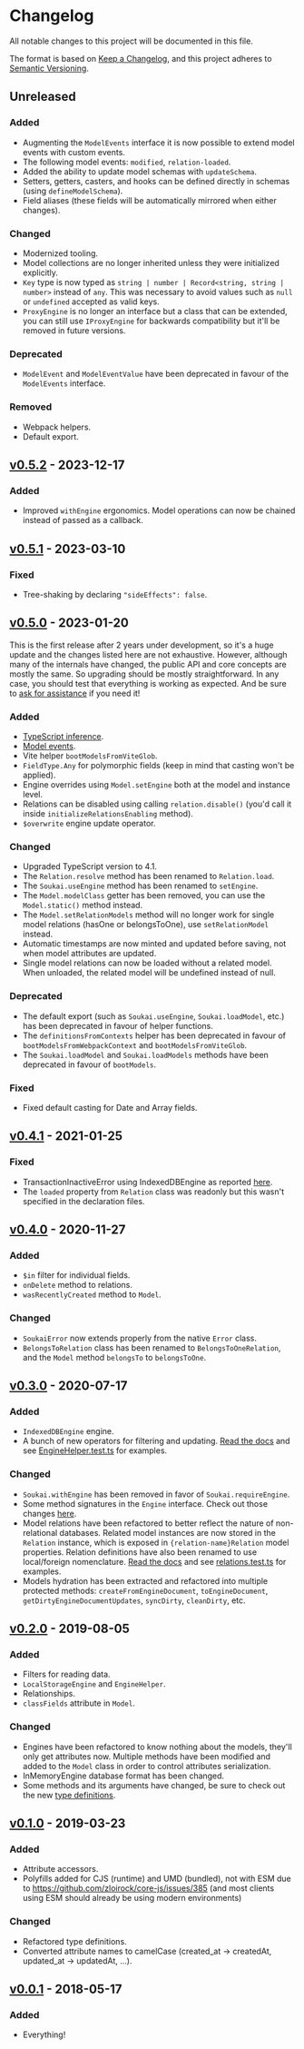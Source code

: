 # Changelog

All notable changes to this project will be documented in this file.

The format is based on [Keep a Changelog](https://keepachangelog.com/en/1.0.0/), and this project adheres to [Semantic Versioning](https://semver.org/spec/v2.0.0.html).

## Unreleased

### Added

- Augmenting the `ModelEvents` interface it is now possible to extend model events with custom events.
- The following model events: `modified`, `relation-loaded`.
- Added the ability to update model schemas with `updateSchema`.
- Setters, getters, casters, and hooks can be defined directly in schemas (using `defineModelSchema`).
- Field aliases (these fields will be automatically mirrored when either changes).

### Changed

- Modernized tooling.
- Model collections are no longer inherited unless they were initialized explicitly.
- `Key` type is now typed as `string | number | Record<string, string | number>` instead of `any`. This was necessary to avoid values such as `null` or `undefined` accepted as valid keys.
- `ProxyEngine` is no longer an interface but a class that can be extended, you can still use `IProxyEngine` for backwards compatibility but it'll be removed in future versions.

### Deprecated

- `ModelEvent` and `ModelEventValue` have been deprecated in favour of the `ModelEvents` interface.

### Removed

- Webpack helpers.
- Default export.

## [v0.5.2](https://github.com/NoelDeMartin/soukai/releases/tag/v0.5.2) - 2023-12-17

### Added

- Improved `withEngine` ergonomics. Model operations can now be chained instead of passed as a callback.

## [v0.5.1](https://github.com/NoelDeMartin/soukai/releases/tag/v0.5.1) - 2023-03-10

### Fixed

- Tree-shaking by declaring `"sideEffects": false`.

## [v0.5.0](https://github.com/NoelDeMartin/soukai/releases/tag/v0.5.0) - 2023-01-20

This is the first release after 2 years under development, so it's a huge update and the changes listed here are not exhaustive. However, although many of the internals have changed, the public API and core concepts are mostly the same. So upgrading should be mostly straightforward. In any case, you should test that everything is working as expected. And be sure to [ask for assistance](https://github.com/NoelDeMartin/soukai/issues) if you need it!

### Added

- [TypeScript inference](https://soukai.js.org/guide/defining-models.html#typescript-inference).
- [Model events](https://soukai.js.org/guide/using-models.html#listening-to-model-events).
- Vite helper `bootModelsFromViteGlob`.
- `FieldType.Any` for polymorphic fields (keep in mind that casting won't be applied).
- Engine overrides using `Model.setEngine` both at the model and instance level.
- Relations can be disabled using calling `relation.disable()` (you'd call it inside `initializeRelationsEnabling` method).
- `$overwrite` engine update operator.

### Changed

- Upgraded TypeScript version to 4.1.
- The `Relation.resolve` method has been renamed to `Relation.load`.
- The `Soukai.useEngine` method has been renamed to `setEngine`.
- The `Model.modelClass` getter has been removed, you can use the `Model.static()` method instead.
- The `Model.setRelationModels` method will no longer work for single model relations (hasOne or belongsToOne), use `setRelationModel` instead.
- Automatic timestamps are now minted and updated before saving, not when model attributes are updated.
- Single model relations can now be loaded without a related model. When unloaded, the related model will be undefined instead of null.

### Deprecated

- The default export (such as `Soukai.useEngine`, `Soukai.loadModel`, etc.) has been deprecated in favour of helper functions.
- The `definitionsFromContexts` helper has been deprecated in favour of `bootModelsFromWebpackContext` and `bootModelsFromViteGlob`.
- The `Soukai.loadModel` and `Soukai.loadModels` methods have been deprecated in favour of `bootModels`.

### Fixed

- Fixed default casting for Date and Array fields.

## [v0.4.1](https://github.com/NoelDeMartin/soukai/releases/tag/v0.4.1) - 2021-01-25

### Fixed

- TransactionInactiveError using IndexedDBEngine as reported [here](https://github.com/NoelDeMartin/media-kraken/issues/10).
- The `loaded` property from `Relation` class was readonly but this wasn't specified in the declaration files.

## [v0.4.0](https://github.com/NoelDeMartin/soukai/releases/tag/v0.4.0) - 2020-11-27

### Added

- `$in` filter for individual fields.
- `onDelete` method to relations.
- `wasRecentlyCreated` method to `Model`.

### Changed

- `SoukaiError` now extends properly from the native `Error` class.
- `BelongsToRelation` class has been renamed to `BelongsToOneRelation`, and the `Model` method `belongsTo` to `belongsToOne`.

## [v0.3.0](https://github.com/NoelDeMartin/soukai/releases/tag/v0.3.0) - 2020-07-17

### Added

- `IndexedDBEngine` engine.
- A bunch of new operators for filtering and updating. [Read the docs](https://soukai.js.org/guide/using-models.html#using-filters) and see [EngineHelper.test.ts](https://github.com/NoelDeMartin/soukai/blob/v0.3.0/src/engines/EngineHelper.test.ts) for examples.

### Changed

- `Soukai.withEngine` has been removed in favor of `Soukai.requireEngine`.
- Some method signatures in the `Engine` interface. Check out those changes [here](https://github.com/NoelDeMartin/soukai/compare/v0.2.0...v0.3.0#diff-a1932e76d8e479b1bf3926275e2700b0R54-R66).
- Model relations have been refactored to better reflect the nature of non-relational databases. Related model instances are now stored in the `Relation` instance, which is exposed in `{relation-name}Relation` model properties. Relation definitions have also been renamed to use local/foreign nomenclature. [Read the docs](https://soukai.js.org/guide/defining-models.html#relationships) and see [relations.test.ts](https://github.com/NoelDeMartin/soukai/blob/v0.3.0/src/models/relations/relations.test.ts) for examples.
- Models hydration has been extracted and refactored into multiple protected methods: `createFromEngineDocument`, `toEngineDocument`, `getDirtyEngineDocumentUpdates`, `syncDirty`, `cleanDirty`, etc.

## [v0.2.0](https://github.com/NoelDeMartin/soukai/releases/tag/v0.2.0) - 2019-08-05

### Added

- Filters for reading data.
- `LocalStorageEngine` and `EngineHelper`.
- Relationships.
- `classFields` attribute in `Model`.

### Changed

- Engines have been refactored to know nothing about the models, they'll only get attributes now. Multiple methods have been modified and added to the `Model` class in order to control attributes serialization.
- InMemoryEngine database format has been changed.
- Some methods and its arguments have changed, be sure to check out the new [type definitions](https://github.com/NoelDeMartin/soukai/tree/v0.2.0/types).

## [v0.1.0](https://github.com/NoelDeMartin/soukai/releases/tag/v0.1.0) - 2019-03-23

### Added

- Attribute accessors.
- Polyfills added for CJS (runtime) and UMD (bundled), not with ESM due to https://github.com/zloirock/core-js/issues/385 (and most clients using ESM should already be using modern environments)

### Changed

- Refactored type definitions.
- Converted attribute names to camelCase (created_at -> createdAt, updated_at -> updatedAt, ...).

## [v0.0.1](https://github.com/NoelDeMartin/soukai/releases/tag/v0.0.1) - 2018-05-17

### Added

- Everything!
